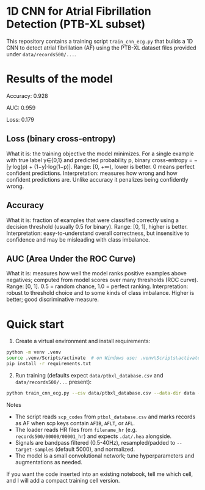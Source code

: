 # 1D CNN for Atrial Fibrillation Detection (PTB-XL subset)

This repository contains a training script `train_cnn_ecg.py` that builds a 1D CNN to detect atrial fibrillation (AF) using the PTB-XL dataset files provided under `data/records500/...`.

# Results of the model
Accuracy: 0.928

AUC: 0.959

Loss: 0.179

## Loss (binary cross-entropy)
What it is: the training objective the model minimizes. For a single example with true label y∈{0,1} and predicted probability p, binary cross-entropy = −[y·log(p) + (1−y)·log(1−p)].
Range: [0, +∞), lower is better. 0 means perfect confident predictions.
Interpretation: measures how wrong and how confident predictions are. Unlike accuracy it penalizes being confidently wrong.
## Accuracy
What it is: fraction of examples that were classified correctly using a decision threshold (usually 0.5 for binary).
Range: [0, 1], higher is better.
Interpretation: easy-to-understand overall correctness, but insensitive to confidence and may be misleading with class imbalance.
## AUC (Area Under the ROC Curve)
What it is: measures how well the model ranks positive examples above negatives; computed from model scores over many thresholds (ROC curve).
Range: [0, 1]. 0.5 = random chance, 1.0 = perfect ranking.
Interpretation: robust to threshold choice and to some kinds of class imbalance. Higher is better; good discriminative measure.

# Quick start

1. Create a virtual environment and install requirements:

```bash
python -m venv .venv
source .venv/Scripts/activate  # on Windows use: .venv\Scripts\activate
pip install -r requirements.txt
```

2. Run training (defaults expect `data/ptbxl_database.csv` and `data/records500/...` present):

```bash
python train_cnn_ecg.py --csv data/ptbxl_database.csv --data-dir data --epochs 20 --batch-size 32
```

Notes
- The script reads `scp_codes` from `ptbxl_database.csv` and marks records as AF when scp keys contain `AFIB`, `AFLT`, or `AFL`.
- The loader reads HR files from `filename_hr` (e.g. `records500/00000/00001_hr`) and expects `.dat/.hea` alongside.
- Signals are bandpass filtered (0.5-40Hz), resampled/padded to `--target-samples` (default 5000), and normalized.
- The model is a small convolutional network; tune hyperparameters and augmentations as needed.

If you want the code inserted into an existing notebook, tell me which cell, and I will add a compact training cell version.

